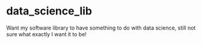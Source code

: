 # data_science_lib
Want my software library to have something to do with data science, still not sure what exactly I want it to be!
